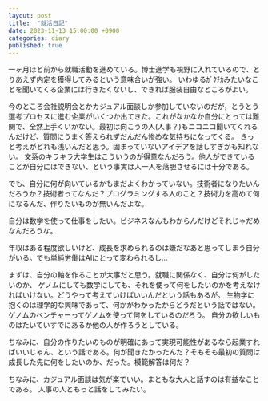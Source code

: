 ```yaml
---
layout: post
title:  "就活日記"
date: 2023-11-13 15:00:00 +0900
categories: diary
published: true
---
```


<!-- To add new posts, simply add a file in the `_posts` directory that follows the convention `YYYY-MM-DD-name-of-post.ext` and includes the necessary front matter. Take a look at the source for this post to get an idea about how it works. -->

一ヶ月ほど前から就職活動を進めている。博士進学も視野に入れているので、とりあえず内定を獲得してみるという意味合いが強い。
いわゆるｶﾞｸﾁｶみたいなことを聞いてくる企業には行きたくないし、できれば服装自由なところがよい。

今のところ会社説明会とかカジュアル面談しか参加していないのだが，とうとう選考プロセスに進む企業がいくつか出てきた。これがなかなか自分にとっては難関で、全然上手くいかない。最初は向こうの人(人事？)もニコニコ聞いてくれるんだけど、質問にうまく答えられずだんだん惨めな気持ちになってくる。
きっと考えがどれも浅いんだと思う。固まっていないアイデアを話しすぎかも知れない。
文系のキラキラ大学生はこういうのが得意なんだろう。他人ができていることが自分にはできない、という事実は人一人を落胆させるには十分である。


でも、自分に何が向いているかもまだよくわかっていない。技術者になりたいんだろうか？技術者ってなんだ？プログラミングする人のこと？技術力を高めて何になるんだ、作りたいものが無いんだよな。

自分は数学を使って仕事をしたい。ビジネスなんもわからんだけどそれじゃだめなんだろうな。

年収はある程度欲しいけど、成長を求められるのは嫌だなあと思ってしまう自分がいる。でも単純労働はAIにとって変わられるし…

まずは、自分の軸を作ることが大事だと思う。就職に関係なく、自分は何がしたいのか、
ゲノムにしても数学にしても、それを使って何をしたいのかを考えなければいけない。どうやって考えていけばいいんだという話もあるが。
生物学に抱くのは理学的な興味であって、何かがわかったからどうだという話ではない。ゲノムのベンチャーってゲノムを使って何をしているのだろう。
自分の欲しいものはたいていすでにあるか他の人が作ろうとしている。

ちなみに、自分の作りたいのものが明確にあって実現可能性があるなら起業すればいいじゃん、という話である。何が聞きたかったんだ？そもそも最初の質問は成長した先に何をしたいのか、だった。模範解答は何だ？

ちなみに、カジュアル面談は気が楽でいい。まともな大人と話すのは有益なことである。
人事の人ともっと話をしてみたい。
